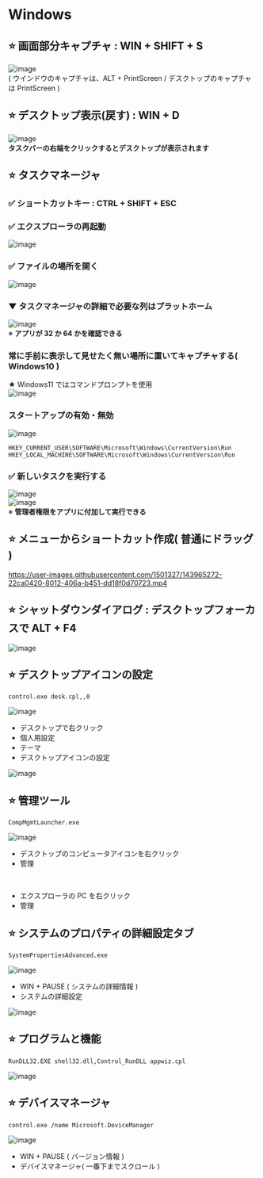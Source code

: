 # Windows
## ⭐ 画面部分キャプチャ : WIN + SHIFT + S
![image](https://github.com/winofsql/subject/assets/1501327/5db69fc6-c85f-4694-8be9-dcfb1c8c2de3)\
( ウインドウのキャプチャは、ALT + PrintScreen / デスクトップのキャプチャは PrintScreen )


## ⭐ デスクトップ表示(戻す) : WIN + D
![image](https://github.com/winofsql/subject/assets/1501327/5b82fb19-b212-493f-9330-71e5bbfdbc4e)\
**タスクバーの右端をクリックするとデスクトップが表示されます**

## ⭐ タスクマネージャ
### ✅ ショートカットキー : CTRL + SHIFT + ESC

### ✅ エクスプローラの再起動
![image](https://github.com/winofsql/subject/assets/1501327/ceab21d2-2094-493c-beb8-872782bccca5)

### ✅ ファイルの場所を開く
![image](https://github.com/winofsql/subject/assets/1501327/30412193-90ff-4881-85ec-f0b4a70f2b5b)

### ▼ タスクマネージャの詳細で必要な列はプラットホーム
![image](https://github.com/winofsql/subject/assets/1501327/ebc61ad6-2aa6-43e8-9c38-18681d92bd2e)\
※ **アプリが 32 か 64 かを確認できる**

### 常に手前に表示して見せたく無い場所に置いてキャプチャする( Windows10 )
★ Windows11 ではコマンドプロンプトを使用\
![image](https://github.com/winofsql/subject/assets/1501327/a31b3599-6c08-4479-9906-f9a7bf2bd65f)

### スタートアップの有効・無効
![image](https://github.com/winofsql/subject/assets/1501327/8eb1dd57-1271-4198-bace-a554f8adcbf2)
```
HKEY_CURRENT_USER\SOFTWARE\Microsoft\Windows\CurrentVersion\Run
HKEY_LOCAL_MACHINE\SOFTWARE\Microsoft\Windows\CurrentVersion\Run
```

### ✅ 新しいタスクを実行する
![image](https://github.com/winofsql/subject/assets/1501327/37adf96e-d5ab-4327-ac5b-ab9879b472db)\
![image](https://github.com/winofsql/subject/assets/1501327/17f1eb88-0364-4c0b-b65a-423510d1f289)\
※ **管理者権限をアプリに付加して実行できる**

## ⭐ メニューからショートカット作成( 普通にドラッグ )
https://user-images.githubusercontent.com/1501327/143965272-22ca0420-8012-406a-b451-dd18f0d70723.mp4

## ⭐ シャットダウンダイアログ : デスクトップフォーカスで ALT + F4
![image](https://github.com/winofsql/subject/assets/1501327/2857ff5f-48d0-4763-a053-1bf4da3f82af)

## ⭐ デスクトップアイコンの設定
```
control.exe desk.cpl,,0
```
![image](https://github.com/winofsql/subject/assets/1501327/4aa0994a-dc44-471f-9145-cef3a26d44dd)

- デスクトップで右クリック
- 個人用設定
- テーマ
- デスクトップアイコンの設定

![image](https://github.com/winofsql/subject/assets/1501327/ed81c006-8576-4a9e-8387-c6047ac594f2)

## ⭐ 管理ツール
```
CompMgmtLauncher.exe
```
![image](https://github.com/winofsql/subject/assets/1501327/5a0f0e8e-0e4c-4713-8518-cf80504e78bf)

- デスクトップのコンピュータアイコンを右クリック
- 管理

<br>

- エクスプローラの PC を右クリック
- 管理

## ⭐ システムのプロパティの詳細設定タブ
```
SystemPropertiesAdvanced.exe
```
![image](https://github.com/winofsql/subject/assets/1501327/afe76db6-a8a5-430f-9140-2c53a96cc093)
- WIN + PAUSE ( システムの詳細情報 )
- システムの詳細設定

![image](https://github.com/winofsql/subject/assets/1501327/98594ef9-dad7-4212-a195-abe9282b8049)

## ⭐ プログラムと機能
```
RunDLL32.EXE shell32.dll,Control_RunDLL appwiz.cpl
```
![image](https://github.com/winofsql/subject/assets/1501327/4cfed39c-c144-4862-8e38-c2121c89aa69)

## ⭐ デバイスマネージャ
```
control.exe /name Microsoft.DeviceManager
```
![image](https://github.com/winofsql/subject/assets/1501327/a9ae155a-5bae-41e2-aa49-d002f9fd5628)
- WIN + PAUSE ( バージョン情報 )
- デバイスマネージャ( 一番下までスクロール )


